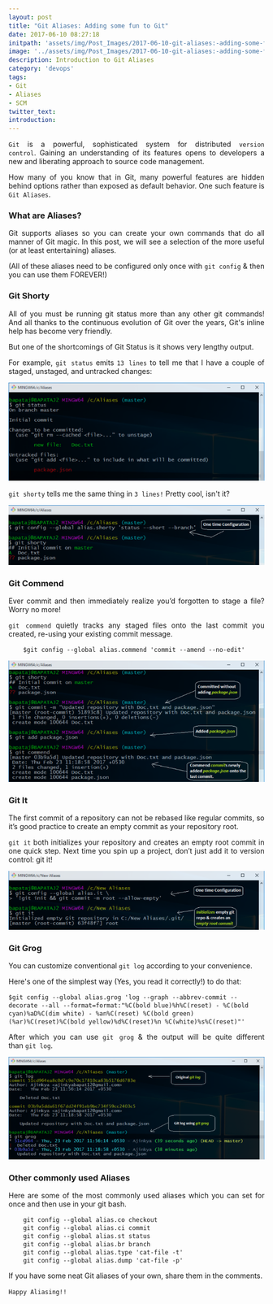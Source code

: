 ```yaml
---
layout: post
title: "Git Aliases: Adding some fun to Git"
date: 2017-06-10 08:27:18
initpath: 'assets/img/Post_Images/2017-06-10-git-aliases:-adding-some-fun-to-git/1.png'
image: '../assets/img/Post_Images/2017-06-10-git-aliases:-adding-some-fun-to-git/1.png'
description: Introduction to Git Aliases
category: 'devops'
tags:
- Git
- Aliases
- SCM
twitter_text:
introduction:
---
```


<p align="justify"><code>Git</code> is a powerful, sophisticated system for distributed <code>version control</code>. Gaining an understanding of its features opens to developers a new and liberating approach to source code management. </p>

<p align="justify">How many of you know that in Git, many powerful features are hidden behind options rather than exposed as default behavior. One such feature is <code>Git Aliases</code>. </p>


### What are Aliases?

<p align="justify">Git supports aliases so you can create your own commands that do all manner of Git magic.
In this post, we will see a selection of the more useful (or at least entertaining) aliases. </p>

<p align="justify">(All of these aliases need to be configured only once with <code>git config</code> & then you can use them FOREVER!) </p>


### Git Shorty

<p align="justify">All of you must be running git status more than any other git commands! And all thanks to the continuous evolution of Git over the years, Git's inline help has become very friendly. </p>

<p align="justify">But one of the shortcomings of Git Status is it shows very lengthy output. </p>

<p align="justify">For example, <code>git status</code> emits <code>13 lines</code> to tell me that I have a couple of staged, unstaged, and untracked changes: </p>

![placeholder](<../assets/img/Post_Images/2017-06-10-git-aliases:-adding-some-fun-to-git/2.png> "Git Aliases")


<p align="justify"><code>git shorty</code> tells me the same thing in <code>3 lines!</code> Pretty cool, isn't it? </p>

![placeholder](<../assets/img/Post_Images/2017-06-10-git-aliases:-adding-some-fun-to-git/3.png> "Git Aliases")


### Git Commend

<p align="justify">Ever commit and then immediately realize you’d forgotten to stage a file? Worry no more! </p>

<p align="justify"><code>git commend</code> quietly tracks any staged files onto the last commit you created, re-using your existing commit message. </p>

```shell
    $git config --global alias.commend 'commit --amend --no-edit'
```

![placeholder](<../assets/img/Post_Images/2017-06-10-git-aliases:-adding-some-fun-to-git/4.png> "Git Aliases")


### Git It

<p align="justify">The first commit of a repository can not be rebased like regular commits, so it’s good practice to create an empty commit as your repository root. </p>

<p align="justify"><code>git it</code> both initializes your repository and creates an empty root commit in one quick step. Next time you spin up a project, don’t just add it to version control: git it! </p>

![placeholder](<../assets/img/Post_Images/2017-06-10-git-aliases:-adding-some-fun-to-git/5.png> "Git Aliases")


### Git Grog

<p align="justify">You can customize conventional <code>git log</code> according to your convenience. </p>

<p align="justify">Here's one of the simplest way (Yes, you read it correctly!) to do that: </p>

    $git config --global alias.grog 'log --graph --abbrev-commit --decorate --all --format=format:"%C(bold blue)%h%C(reset) - %C(bold cyan)%aD%C(dim white) - %an%C(reset) %C(bold green)(%ar)%C(reset)%C(bold yellow)%d%C(reset)%n %C(white)%s%C(reset)"'


<p align="justify">After which you can use <code>git grog</code> & the output will be quite different than <code>git log</code>. </p>

![placeholder](<../assets/img/Post_Images/2017-06-10-git-aliases:-adding-some-fun-to-git/6.png> "Git Aliases")


### Other commonly used Aliases

<p align="justify">Here are some of the most commonly used aliases which you can set for once and then use in your git bash. </p>

```shell
    git config --global alias.co checkout
    git config --global alias.ci commit
    git config --global alias.st status
    git config --global alias.br branch
    git config --global alias.type 'cat-file -t'
    git config --global alias.dump 'cat-file -p'
```

<p align="justify">If you have some neat Git aliases of your own, share them in the comments. </p>

<p align="justify"><code>Happy Aliasing!!</code> </p>